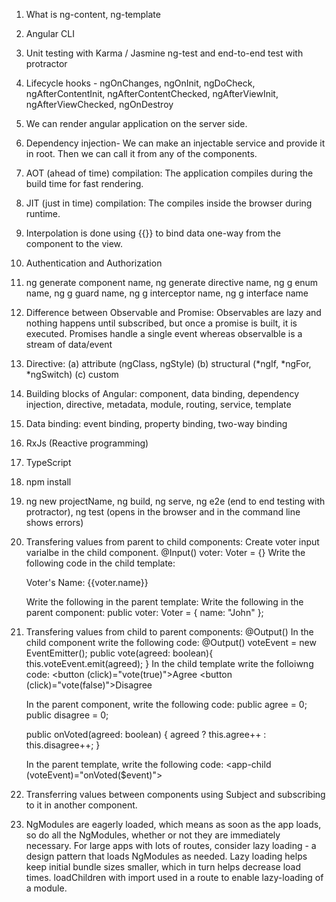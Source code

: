 1. What is ng-content, ng-template

2. Angular CLI

3. Unit testing with Karma / Jasmine ng-test and end-to-end test with protractor

4. Lifecycle hooks - ngOnChanges, ngOnInit, ngDoCheck, ngAfterContentInit, ngAfterContentChecked, ngAfterViewInit, ngAfterViewChecked, ngOnDestroy

5. We can render angular application on the server side.

6. Dependency injection- We can make an injectable service and provide it in root. Then we can call it from any of the components.

7. AOT (ahead of time) compilation: The application compiles during the build time for fast rendering.

8. JIT (just in time) compilation: The compiles inside the browser during runtime.

9. Interpolation is done using {{}} to bind data one-way from the component to the view.

10. Authentication and Authorization

11. ng generate component name, ng generate directive name, ng g enum name, ng g guard name, ng g interceptor name, ng g interface name

12. Difference between Observable and Promise: Observables are lazy and nothing happens until subscribed, but once a promise is built, it is executed. Promises 
    handle a single event whereas observalble is a stream of data/event

13. Directive: (a) attribute (ngClass, ngStyle) (b) structural (*ngIf, *ngFor, *ngSwitch) (c) custom

14. Building blocks of Angular: component, data binding, dependency injection, directive, metadata, module, routing, service, template

15. Data binding: event binding, property binding, two-way binding

16. RxJs (Reactive programming)

17. TypeScript

18. npm install

19. ng new projectName, ng build, ng serve, ng e2e (end to end testing with protractor), ng test (opens in the browser and in the command line shows errors)

20. Transfering values from parent to child components: 
    Create voter input varialbe in the child component.
       @Input() voter: Voter = <Voter>{} 
    Write the following code in the child template:
       <p>Voter's Name: {{voter.name}}</p>
    Write the following in the parent template:
       <app-child [voter]="voter"></app-child>
    Write the following in the parent component:
       public voter: Voter = <Voter>{ name: "John" };

21. Transfering values from child to parent components: @Output()
    In the child component write the following code:
      @Output() voteEvent = new EventEmitter<boolean>();
      public vote(agreed: boolean){
        this.voteEvent.emit(agreed);
      }
    In the child template write the folloiwng code:
      <button (click)="vote(true)">Agree</button>
      <button (click)="vote(false)">Disagree</button>

    In the parent component, write the following code:
      public agree = 0;
      public disagree = 0;

      public onVoted(agreed: boolean) {
        agreed ? this.agree++ : this.disagree++;
      }

    In the parent template, write the following code:
      <app-child (voteEvent)="onVoted($event)"></app-child>

22. Transferring values between components using Subject and subscribing to it in another component.     

23. NgModules are eagerly loaded, which means as soon as the app loads, so do all the NgModules, whether
    or not they are immediately necessary. For large apps with lots of routes, consider lazy loading - a design
    pattern that loads NgModules as needed. Lazy loading helps keep initial bundle sizes smaller, which in turn
    helps decrease load times. loadChildren with import used in a route to enable lazy-loading of a module.
